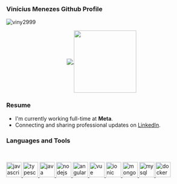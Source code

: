 ### Vinícius Menezes Github Profile
<p align="left"> <img src="https://komarev.com/ghpvc/?username=viny2999" alt="viny2999" /> </p>

<p align="center">
  <a href="https://github.com/anuraghazra/github-readme-stats">
    <img
      align="center"
      src="https://github-readme-stats.vercel.app/api/top-langs/?username=viny2999&layout=compact"
    />
  </a>
  <a href="https://github.com/anuraghazra/github-readme-stats">
    <img
      align="center"
      height="165"
      src="https://github-readme-stats.vercel.app/api?username=viny2999&count_private=true&show_icons=true&custom_title=Github%20Status&hide=issues"
    />
  </a>
</p>

### Resume

- I'm currently working full-time at **Meta**.
- Connecting and sharing professional updates on <a href="https://www.linkedin.com/in/viny2999/">LinkedIn</a>.

### Languages and Tools

<br/>

<p align="left">
  <a
    href="https://developer.mozilla.org/en-US/docs/Web/JavaScript"
    target="_blank"
  >
    <img
      src="https://devicons.github.io/devicon/devicon.git/icons/javascript/javascript-original.svg"
      alt="javascript"
      width="40"
      height="40"
    />
  </a>
  <a href="https://www.typescriptlang.org/" target="_blank">
    <img
      src="https://devicons.github.io/devicon/devicon.git/icons/typescript/typescript-original.svg"
      alt="typescript"
      width="40"
      height="40"
    />
  </a>
  <a href="https://www.java.com/" target="_blank">
    <img
      src="https://devicon.dev/devicon.git/icons/java/java-original-wordmark.svg"
      alt="java"
      width="40"
      height="40"
    />
  </a>
  <a href="https://nodejs.org" target="_blank">
    <img
      src="https://devicons.github.io/devicon/devicon.git/icons/nodejs/nodejs-original-wordmark.svg"
      alt="nodejs"
      width="40"
      height="40"
    />
  </a>
  <a href="https://angular.io/" target="_blank">
    <img
      src="https://devicon.dev/devicon.git/icons/angularjs/angularjs-original.svg"
      alt="angular"
      width="40"
      height="40"
    />
  </a>
  <a href="https://vuejs.org/" target="_blank">
    <img
      src="https://devicon.dev/devicon.git/icons/vuejs/vuejs-original-wordmark.svg"
      alt="vue"
      width="40"
      height="40"
    />
  </a>
  <a href="https://ionicframework.com/" target="_blank">
    <img
      src="https://devicon.dev/devicon.git/icons/ionic/ionic-original-wordmark.svg"
      alt="ionic"
      width="40"
      height="40"
    />
  </a>
  <a href="https://www.mongodb.com/" target="_blank">
    <img
      src="https://devicons.github.io/devicon/devicon.git/icons/mongodb/mongodb-original-wordmark.svg"
      alt="mongodb"
      width="40"
      height="40"
    />
  </a>
  <a href="https://www.mysql.com/" target="_blank">
    <img
      src="https://devicon.dev/devicon.git/icons/mysql/mysql-original-wordmark.svg"
      alt="mysql"
      width="40"
      height="40"
    />
  </a>
  <a href="https://www.docker.com/" target="_blank">
    <img
      src="https://devicons.github.io/devicon/devicon.git/icons/docker/docker-original-wordmark.svg"
      alt="docker"
      width="40"
      height="40"
    />
  </a>
</p>
